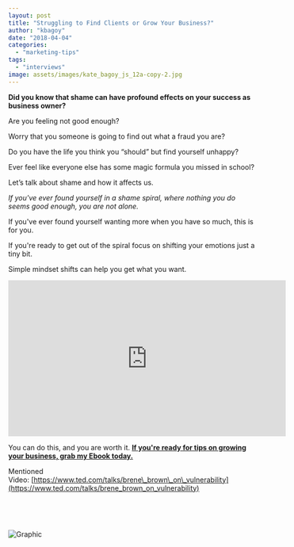 ```yaml
---
layout: post
title: "Struggling to Find Clients or Grow Your Business?"
author: "kbagoy"
date: "2018-04-04"
categories: 
  - "marketing-tips"
tags: 
  - "interviews"
image: assets/images/kate_bagoy_js_12a-copy-2.jpg
---
```


**Did you know that shame can have profound effects on your success as business owner?**

Are you feeling not good enough?

Worry that you someone is going to find out what a fraud you are?

Do you have the life you think you “should” but find yourself unhappy?

Ever feel like everyone else has some magic formula you missed in school?

Let’s talk about shame and how it affects us.

_If you've ever found yourself in a shame spiral, where nothing you do seems good enough, you are not alone._

If you've ever found yourself wanting more when you have so much, this is for you.

If you're ready to get out of the spiral focus on shifting your emotions just a tiny bit.

Simple mindset shifts can help you get what you want.

<iframe src="https://www.youtube.com/embed/8oIXOJ2dH1w" width="560" height="315" frameborder="0" allowfullscreen="allowfullscreen" data-mce-fragment="1"></iframe>

You can do this, and you are worth it. [**If you're ready for tips on growing your business, grab my Ebook today.**](https://go.katebagoy.com/ebook) 

Mentioned Video: [https://www.ted.com/talks/brene\_brown\_on\_vulnerability](https://www.ted.com/talks/brene_brown_on_vulnerability)

 

 

![Graphic](images/clients-683x1024.png)
